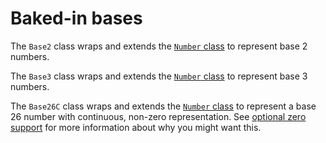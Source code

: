 # Baked-in bases

The `Base2` class wraps and extends the [`Number` class](./number.md) to represent base 2 numbers.

The `Base3` class wraps and extends the [`Number` class](./number.md) to represent base 3 numbers.

The `Base26C` class wraps and extends the [`Number` class](./number.md) to represent a base 26 number with continuous, non-zero representation. See [optional zero support](./optional-zero.md) for more information about why you might want this.
